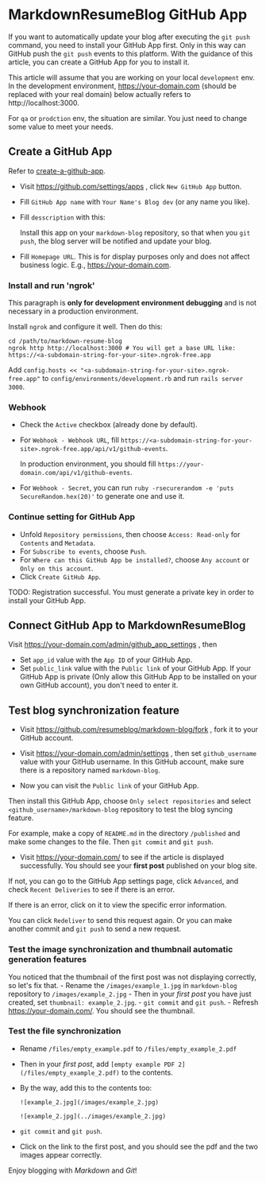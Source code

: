 # MarkdownResumeBlog GitHub App

If you want to automatically update your blog after executing the `git push` command, you need to install your GitHub App first. Only in this way can GitHub push the `git push` events to this platform.
With the guidance of this article, you can create a GitHub App for you to install it.

This article will assume that you are working on your local `development` env.
In the development environment, https://your-domain.com (should be replaced with your real domain) below actually refers to http://localhost:3000.

For `qa` or `prodction` env, the situation are similar. You just need to change some value to meet your needs.

## Create a GitHub App

Refer to [create-a-github-app](https://docs.github.com/en/developers/apps/setting-up-your-development-environment-to-create-a-github-app#step-2-register-a-new-github-app).

- Visit https://github.com/settings/apps , click `New GitHub App` button.
- Fill `GitHub App name` with `Your Name's Blog dev` (or any name you like).
- Fill `desscription` with this:

	Install this app on your `markdown-blog` repository, so that when you `git push`, the blog server will be notified and update your blog.

- Fill `Homepage URL`. This is for display purposes only and does not affect business logic. E.g., https://your-domain.com.

### Install and run 'ngrok'

This paragraph is **only for development environment debugging** and is not necessary in a production environment.

Install `ngrok` and configure it well. Then do this:

```shell
cd /path/to/markdown-resume-blog
ngrok http http://localhost:3000 # You will get a base URL like: https://<a-subdomain-string-for-your-site>.ngrok-free.app
```

Add `config.hosts << "<a-subdomain-string-for-your-site>.ngrok-free.app"` to `config/environments/development.rb` and run `rails server 3000`.

### Webhook

- Check the `Active` checkbox (already done by default).

- For `Webhook - Webhook URL`, fill `https://<a-subdomain-string-for-your-site>.ngrok-free.app/api/v1/github-events`.

    In production environment, you should fill `https://your-domain.com/api/v1/github-events`.

- For `Webhook - Secret`, you can run `ruby -rsecurerandom -e 'puts SecureRandom.hex(20)'` to generate one and use it.

### Continue setting for GitHub App

- Unfold `Repository permissions`, then choose `Access: Read-only` for `Contents` and `Metadata`.
- For `Subscribe to events`, choose `Push`.
- For `Where can this GitHub App be installed?`, choose `Any account` or `Only on this account`.
- Click `Create GitHub App`.

TODO: Registration successful. You must generate a private key in order to install your GitHub App.

## Connect GitHub App to MarkdownResumeBlog

Visit https://your-domain.com/admin/github_app_settings , then

- Set `app_id` value with the `App ID` of your GitHub App.
- Set `public_link` value with the `Public link` of your GitHub App.
    If your GitHub App is private (Only allow this GitHub App to be installed on your own GitHub account), you don't need to enter it.

## Test blog synchronization feature

- Visit https://github.com/resumeblog/markdown-blog/fork , fork it to your GitHub account.

- Visit https://your-domain.com/admin/settings , then set `github_username` value with your GitHub username. In this GitHub account, make sure there is a repository named `markdown-blog`.

- Now you can visit the `Public link` of your GitHub App.

Then install this GitHub App, choose `Only select repositories` and select `<github_username>/markdown-blog` repository to test the blog syncing feature.

For example, make a copy of `README.md` in the directory `/published` and make some changes to the file. Then `git commit` and `git push`.

- Visit https://your-domain.com/ to see if the article is displayed successfully. You should see your **first post** published on your blog site.

If not, you can go to the GitHub App settings page, click `Advanced`, and check `Recent Deliveries` to see if there is an error.

If there is an error, click on it to view the specific error information.

You can click `Redeliver` to send this request again. Or you can make another commit and `git push` to send a new request.

### Test the image synchronization and thumbnail automatic generation features

You noticed that the thumbnail of the first post was not displaying correctly, so let's fix that.
    - Rename the `/images/example_1.jpg` in `markdown-blog` repository to `/images/example_2.jpg`
    - Then in your *first post* you have just created, set `thumbnail: example_2.jpg`.
    - `git commit` and `git push`.
    - Refresh https://your-domain.com/. You should see the thumbnail. 

### Test the file synchronization

- Rename `/files/empty_example.pdf` to `/files/empty_example_2.pdf`
- Then in your *first post*, add `[empty example PDF 2](/files/empty_example_2.pdf)` to the contents.
- By the way, add this to the contents too:

    ```
    ![example_2.jpg](/images/example_2.jpg)

    ![example_2.jpg](../images/example_2.jpg)
    ```
- `git commit` and `git push`.
- Click on the link to the first post, and you should see the pdf and the two images appear correctly. 

Enjoy blogging with *Markdown* and *Git*!
